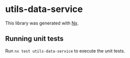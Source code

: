 # utils-data-service

This library was generated with [Nx](https://nx.dev).

## Running unit tests

Run `nx test utils-data-service` to execute the unit tests.
